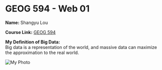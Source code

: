 # GEOG 594 - Web 01

**Name:** 
Shangyu Lou  

**Course Link:** 
[GEOG 594](https://sdsu.instructure.com/courses/186022) 

**My Definition of Big Data:**  
Big data is a representation of the world, and massive data can maximize the approximation to the real world. 

![My Photo](https://github.com/slou4820/Test/blob/main/IMG_6426.JPG)  
